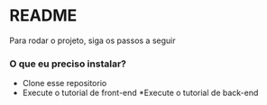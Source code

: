 # README #


Para rodar o projeto, siga os passos a seguir

### O que eu preciso instalar? ###
* Clone esse repositorio
* Execute o tutorial de front-end
*Execute o tutorial de back-end


